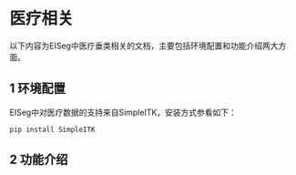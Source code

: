 # 医疗相关

以下内容为EISeg中医疗垂类相关的文档，主要包括环境配置和功能介绍两大方面。
## 1 环境配置

EISeg中对医疗数据的支持来自SimpleITK，安装方式参看如下：


```shell
pip install SimpleITK
```



## 2 功能介绍

